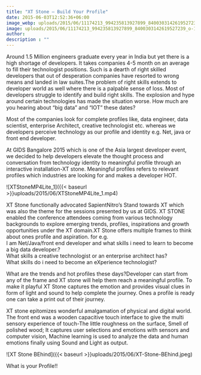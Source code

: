 ```yaml
---
title: "XT Stone – Build Your Profile"
date: 2015-06-03T12:52:36+06:00
image_webp: uploads/2015/06/11174213_994235813927899_8400303142619527239_o-385x258_c.jpg
image: uploads/2015/06/11174213_994235813927899_8400303142619527239_o-1920x600_c.jpg
author: 
description : ""
---
```


Around 1.5 Million engineers graduate every year in India but yet there is a high shortage of developers. It takes companies 4-5 month on an average to fill their technologist positions. Such is a dearth of right skilled developers that out of desperation companies have resorted to wrong means and landed in law suites.The problem of right skills extends to developer world as well where there is a palpable sense of loss. Most of developers struggle to identify and build right skills. The explosion and hype around certain technologies has made the situation worse. How much are you hearing about “big data” and “IOT” these dates?

Most of the companies look for complete profiles like, data engineer, data scientist, enterprise Architect, creative technologist etc. whereas we developers perceive technology as our profile and identity e.g. Net, java or front end developer.

At GIDS Bangalore 2015 which is one of the Asia largest developer event, we decided to help developers elevate the thought process and conversation from technology identity to meaningful profile through an interactive installation-XT stone. Meaningful profiles refers to relevant profiles which industries are looking for and makes a developer HOT.

![XTStoneMP4Lite\_1]({{< baseurl >}}uploads/2015/06/XTStoneMP4Lite_1.mp4)

XT Stone functionally advocated SapientNitro’s Stand towards XT which was also the theme for the sessions presented by us at GIDS. XT STONE enabled the conference attendees coming from various technology backgrounds to explore emerging trends, profiles, inspirations and growth opportunities under the XT domain.XT Stone offers multiple frames to think about ones profile and aspiration. for e.g.  
I am Net/Java/front end developer and what skills i need to learn to become a big data developer.?  
What skills a creative technologist or an enterprise architect has?  
What skills do i need to become an eXperience technologist?

What are the trends and hot profiles these days?Developer can start from any of the frame and XT stone will help them reach a meaningful profile. To make it playful XT Stone captures the emotion and provides visual clues in form of light and sound to help complete the journey. Ones a profile is ready one can take a print out of their journey.

XT stone epitomizes wonderful amalgamation of physical and digital world. The front end was a wooden capacitive touch interface to give the multi sensory experience of touch-The little roughness on the surface, Smell of polished wood; It captures user selections and emotions with sensors and computer vision, Machine learning is used to analyze the data and human emotions finally using Sound and Light as output.

![XT Stone BEhind]({{< baseurl >}}uploads/2015/06/XT-Stone-BEhind.jpeg)

What is your Profile!!
